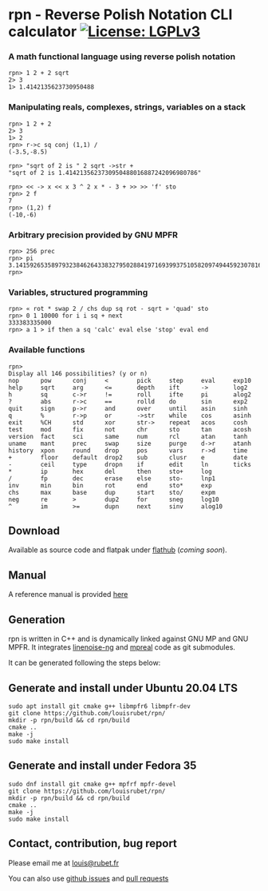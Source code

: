 # **rpn** - **R**everse **P**olish **N**otation CLI calculator  [![License: LGPLv3](https://www.gnu.org/graphics/lgplv3-88x31.png)](https://www.gnu.org/licenses/lgpl-3.0.en.html)

### A math functional language using reverse polish notation

```rpn
rpn> 1 2 + 2 sqrt
2> 3
1> 1.4142135623730950488
```

### Manipulating reals, complexes, strings, variables on a stack

```rpn
rpn> 1 2 + 2
2> 3
1> 2
rpn> r->c sq conj (1,1) /
(-3.5,-8.5)
```

```rpn
rpn> "sqrt of 2 is " 2 sqrt ->str +
"sqrt of 2 is 1.4142135623730950488016887242096980786"
```

```rpn
rpn> << -> x << x 3 ^ 2 x * - 3 + >> >> 'f' sto
rpn> 2 f
7
rpn> (1,2) f
(-10,-6)
```

### Arbitrary precision provided by GNU MPFR

```rpn
rpn> 256 prec
rpn> pi
3.1415926535897932384626433832795028841971693993751058209749445923078164062862
rpn>
```

### Variables, structured programming

```rpn
rpn> « rot * swap 2 / chs dup sq rot - sqrt » 'quad' sto
rpn> 0 1 10000 for i i sq + next
333383335000
rpn> a 1 > if then a sq 'calc' eval else 'stop' eval end
```

### Available functions

```rpn
rpn> 
Display all 146 possibilities? (y or n)
nop      pow      conj     <        pick     step     eval     exp10
help     sqrt     arg      <=       depth    ift      ->       log2
h        sq       c->r     !=       roll     ifte     pi       alog2
?        abs      r->c     ==       rolld    do       sin      exp2
quit     sign     p->r     and      over     until    asin     sinh
q        %        r->p     or       ->str    while    cos      asinh
exit     %CH      std      xor      str->    repeat   acos     cosh
test     mod      fix      not      chr      sto      tan      acosh
version  fact     sci      same     num      rcl      atan     tanh
uname    mant     prec     swap     size     purge    d->r     atanh
history  xpon     round    drop     pos      vars     r->d     time
+        floor    default  drop2    sub      clusr    e        date
-        ceil     type     dropn    if       edit     ln       ticks
*        ip       hex      del      then     sto+     log
/        fp       dec      erase    else     sto-     lnp1
inv      min      bin      rot      end      sto*     exp
chs      max      base     dup      start    sto/     expm
neg      re       >        dup2     for      sneg     log10
^        im       >=       dupn     next     sinv     alog10
```

## Download

Available as source code and flatpak under [flathub](https://flathub.org/apps/category/Science) (_coming soon_).

## Manual

A reference manual is provided [here](MANUAL.md)

## Generation

rpn is written in C++ and is dynamically linked against GNU MP and GNU MPFR.
It integrates [linenoise-ng](https://github.com/louisrubet/linenoise-ng.git) and [mpreal](http://www.holoborodko.com/pavel/mpfr/) code as git submodules.

It can be generated following the steps below:

## Generate and install under Ubuntu 20.04 LTS

```shell
sudo apt install git cmake g++ libmpfr6 libmpfr-dev
git clone https://github.com/louisrubet/rpn/ 
mkdir -p rpn/build && cd rpn/build
cmake ..
make -j
sudo make install
```

## Generate and install under Fedora 35

```shell
sudo dnf install git cmake g++ mpfrf mpfr-devel
git clone https://github.com/louisrubet/rpn/ 
mkdir -p rpn/build && cd rpn/build
cmake ..
make -j
sudo make install
```

## Contact, contribution, bug report

Please email me at [louis@rubet.fr](mailto:louis@rubet.fr)

You can also use [github issues](https://github.com/louisrubet/rpn/issues) and [pull requests](https://github.com/louisrubet/rpn/pulls)
